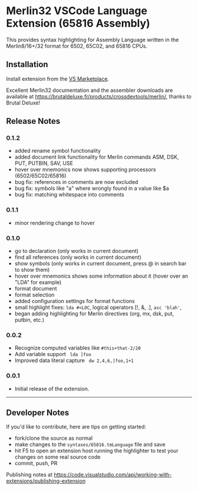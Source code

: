 # Merlin32 VSCode Language Extension (65816 Assembly)

This provides syntax highlighting for Assembly Language written in the Merlin8/16+/32 format for 6502, 65C02, and 65816 CPUs.

## Installation

Install extension from the [VS Marketplace](https://marketplace.visualstudio.com/items?itemName=dagenbrock.vscode-merlin-assembler).

Excellent Merlin32 documentation and the assembler downloads are available at https://brutaldeluxe.fr/products/crossdevtools/merlin/, thanks to Brutal Deluxe!

## Release Notes
###  0.1.2
- added rename symbol functionality
- added document link functionality for Merlin commands ASM, DSK, PUT, PUTBIN, SAV, USE
- hover over mnemonics now shows supporting processors (6502/65C02/65816)
- bug fix: references in comments are now excluded
- bug fix: symbols like "a" where wrongly found in a value like $a
- bug fix: matching whitespace into comments

###  0.1.1 
- minor rendering change to hover

### 0.1.0
- go to declaration (only works in current document)
- find all references (only works in current document)
- show symbols (only works in current document, press @ in search bar to show them)
- hover over mnemonics shows some information about it (hover over an "LDA" for example)
- format document
- format selection
- added configuration settings for format functions
- small highlight fixes: `lda #<LOC`, logical operators [!, &, .], `asc 'blah'`,
- began adding highlighting for Merlin directives (org, mx, dsk, put, putbin, etc.) 


### 0.0.2

- Recognize computed variables like `#this+that-2/20`
- Add variable support ` lda ]foo`
- Improved data literal capture ` dw 2,4,6,]foo,1+1`

### 0.0.1

- Initial release of the extension.


-----------------------------------------------------------------------------------------------------------


## Developer Notes

If you'd like to contribute, here are tips on getting started:

- fork/clone the source as normal
- make changes to the `syntaxes/65816.tmLanguage` file and save
- hit F5 to open an extension host running the highlighter to test your changes on some real source code
- commit, push, PR

Publishing notes at https://code.visualstudio.com/api/working-with-extensions/publishing-extension
